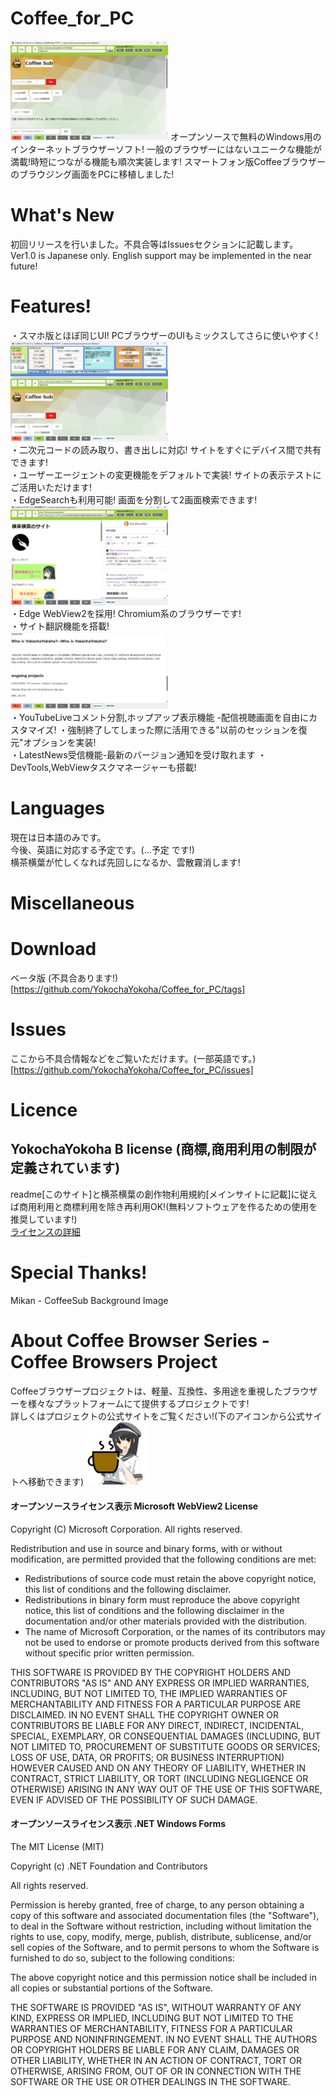 # Coffee_for_PC  
<img src="https://github.com/YokochaYokoha/Coffee_for_PC/blob/main/docs/sc%20(2).png?raw=true" width="50%">  
オープンソースで無料のWindows用のインターネットブラウザーソフト!  
一般のブラウザーにはないユニークな機能が満載!時短につながる機能も順次実装します!  
スマートフォン版Coffeeブラウザーのブラウジング画面をPCに移植しました!  

# What's New  
初回リリースを行いました。不具合等はIssuesセクションに記載します。  
Ver1.0 is Japanese only. English support may be implemented in the near future!  

# Features!  
・スマホ版とほぼ同じUI! PCブラウザーのUIもミックスしてさらに使いやすく!  
<img src="https://github.com/YokochaYokoha/Coffee_for_PC/blob/main/docs/sc%20(3).png?raw=true" width="50%">  
・二次元コードの読み取り、書き出しに対応! サイトをすぐにデバイス間で共有できます!  
・ユーザーエージェントの変更機能をデフォルトで実装! サイトの表示テストにご活用いただけます!  
・EdgeSearchも利用可能! 画面を分割して2画面検索できます!  
<img src="https://github.com/YokochaYokoha/Coffee_for_PC/blob/main/docs/sc%20(4).png?raw=true" width="50%">  
・Edge WebView2を採用! Chromium系のブラウザーです!  
・サイト翻訳機能を搭載!  
<img src="https://github.com/YokochaYokoha/Coffee_for_PC/blob/main/docs/sc%20(1).png?raw=true" width="50%">  
・YouTubeLiveコメント分割,ホップアップ表示機能  -配信視聴画面を自由にカスタマイズ!
・強制終了してしまった際に活用できる"以前のセッションを復元"オプションを実装!  
・LatestNews受信機能-最新のバージョン通知を受け取れます
・DevTools,WebViewタスクマネージャーも搭載!  

# Languages  
現在は日本語のみです。  
今後、英語に対応する予定です。(...予定 です!)  
横茶横葉が忙しくなれば先回しになるか、雲散霧消します!  

# Miscellaneous  

# Download  
ベータ版 (不具合あります!)[https://github.com/YokochaYokoha/Coffee_for_PC/tags]  
# Issues  
ここから不具合情報などをご覧いただけます。(一部英語です。)[https://github.com/YokochaYokoha/Coffee_for_PC/issues]
# Licence  
## YokochaYokoha B license (商標,商用利用の制限が定義されています)  
readme[このサイト]と横茶横葉の創作物利用規約[メインサイトに記載]に従えば商用利用と商標利用を除き再利用OK!(無料ソフトウェアを作るための使用を推奨しています!)  
<a href="https://yokochayokoha.github.io/blicense">ライセンスの詳細</a>  

# Special Thanks!  
Mikan - CoffeeSub Background Image  

# About Coffee Browser Series -Coffee Browsers Project   
Coffeeブラウザープロジェクトは、軽量、互換性、多用途を重視したブラウザーを様々なプラットフォームにて提供するプロジェクトです!  
詳しくはプロジェクトの公式サイトをご覧ください!(下のアイコンから公式サイトへ移動できます)
<a href="https://sites.google.com/view/coffeebr"><img src="https://github.com/YokochaYokoha/YokochaYokoha/blob/main/coffeec.png?raw=true" width="20%"></a>  

#### オープンソースライセンス表示 Microsoft WebView2 License  
Copyright (C) Microsoft Corporation. All rights reserved.

Redistribution and use in source and binary forms, with or without
modification, are permitted provided that the following conditions are
met:

   * Redistributions of source code must retain the above copyright
notice, this list of conditions and the following disclaimer.
   * Redistributions in binary form must reproduce the above
copyright notice, this list of conditions and the following disclaimer
in the documentation and/or other materials provided with the
distribution.
   * The name of Microsoft Corporation, or the names of its contributors 
may not be used to endorse or promote products derived from this
software without specific prior written permission.

THIS SOFTWARE IS PROVIDED BY THE COPYRIGHT HOLDERS AND CONTRIBUTORS
"AS IS" AND ANY EXPRESS OR IMPLIED WARRANTIES, INCLUDING, BUT NOT
LIMITED TO, THE IMPLIED WARRANTIES OF MERCHANTABILITY AND FITNESS FOR
A PARTICULAR PURPOSE ARE DISCLAIMED. IN NO EVENT SHALL THE COPYRIGHT
OWNER OR CONTRIBUTORS BE LIABLE FOR ANY DIRECT, INDIRECT, INCIDENTAL,
SPECIAL, EXEMPLARY, OR CONSEQUENTIAL DAMAGES (INCLUDING, BUT NOT
LIMITED TO, PROCUREMENT OF SUBSTITUTE GOODS OR SERVICES; LOSS OF USE,
DATA, OR PROFITS; OR BUSINESS INTERRUPTION) HOWEVER CAUSED AND ON ANY
THEORY OF LIABILITY, WHETHER IN CONTRACT, STRICT LIABILITY, OR TORT
(INCLUDING NEGLIGENCE OR OTHERWISE) ARISING IN ANY WAY OUT OF THE USE
OF THIS SOFTWARE, EVEN IF ADVISED OF THE POSSIBILITY OF SUCH DAMAGE.  
#### オープンソースライセンス表示 .NET Windows Forms  
The MIT License (MIT)

Copyright (c) .NET Foundation and Contributors

All rights reserved.

Permission is hereby granted, free of charge, to any person obtaining a copy
of this software and associated documentation files (the "Software"), to deal
in the Software without restriction, including without limitation the rights
to use, copy, modify, merge, publish, distribute, sublicense, and/or sell
copies of the Software, and to permit persons to whom the Software is
furnished to do so, subject to the following conditions:

The above copyright notice and this permission notice shall be included in all
copies or substantial portions of the Software.

THE SOFTWARE IS PROVIDED "AS IS", WITHOUT WARRANTY OF ANY KIND, EXPRESS OR
IMPLIED, INCLUDING BUT NOT LIMITED TO THE WARRANTIES OF MERCHANTABILITY,
FITNESS FOR A PARTICULAR PURPOSE AND NONINFRINGEMENT. IN NO EVENT SHALL THE
AUTHORS OR COPYRIGHT HOLDERS BE LIABLE FOR ANY CLAIM, DAMAGES OR OTHER
LIABILITY, WHETHER IN AN ACTION OF CONTRACT, TORT OR OTHERWISE, ARISING FROM,
OUT OF OR IN CONNECTION WITH THE SOFTWARE OR THE USE OR OTHER DEALINGS IN THE
SOFTWARE.


